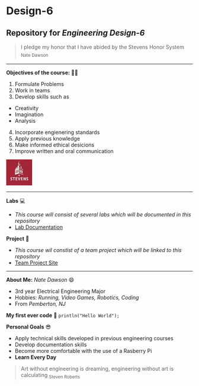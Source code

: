 # **Design-6**
## Repository for _Engineering Design-6_
  > I pledge my honor that I have abided by the Stevens Honor System  <sub>Nate Dawson<sub>

---

**Objectives of the course:** 👨‍💻
1. Formulate Problems
2. Work in teams
3. Develop skills such as
-    Creativity
-    Imagination
-    Analysis
4. Incorporate engienering standards
5. Apply previous knowledge
6. Make informed ethical desicions
7. Improve written and oral communication

![Stevens Logo](Stevens_Logo.jpg "Stevens Logo")

---

**Labs** 💻
- *This course will consist of several labs which will be documented in this repository*
- [Lab Documentation](https://github.com/Nated1203/Design-6/blob/main/Lab%20Documentation)

**Project** 🤖
- *This course wil constist of a team project which will be linked to this repository*
- [Team Project Site](https://sites.google.com/stevens.edu/engineeringdesign6teamproject/home)

---
**About Me:** *Nate Dawson* 😄
- 3rd year Electrical Engineering Major
- Hobbies: *Running, Video Games, Robotics, Coding*
- From *Pemberton, NJ*

**My first ever code** 🧠
`println("Hello World");`

**Personal Goals** 😎
- Apply technical skills developed in previous engineering courses
- Develop documentation skills
- Become more comfortable with the use of a Rasberry Pi
- **Learn Every Day**

> Art without engineering is dreaming, engineering without art is calculating <sub>Steven Roberts<sub>



